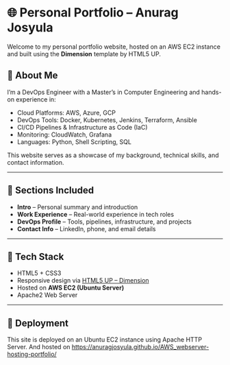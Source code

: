 # 🌐 Personal Portfolio – Anurag Josyula

Welcome to my personal portfolio website, hosted on an AWS EC2 instance and built using the **Dimension** template by HTML5 UP.

## 🚀 About Me

I’m a DevOps Engineer with a Master’s in Computer Engineering and hands-on experience in:

- Cloud Platforms: AWS, Azure, GCP  
- DevOps Tools: Docker, Kubernetes, Jenkins, Terraform, Ansible  
- CI/CD Pipelines & Infrastructure as Code (IaC)  
- Monitoring: CloudWatch, Grafana  
- Languages: Python, Shell Scripting, SQL

This website serves as a showcase of my background, technical skills, and contact information.

---

## 📂 Sections Included

- **Intro** – Personal summary and introduction  
- **Work Experience** – Real-world experience in tech roles  
- **DevOps Profile** – Tools, pipelines, infrastructure, and projects  
- **Contact Info** – LinkedIn, phone, and email details

---

## 🔧 Tech Stack

- HTML5 + CSS3  
- Responsive design via [HTML5 UP – Dimension](https://html5up.net/dimension)  
- Hosted on **AWS EC2 (Ubuntu Server)**  
- Apache2 Web Server

---

## 📡 Deployment

This site is deployed on an Ubuntu EC2 instance using Apache HTTP Server. And hosted on https://anuragjosyula.github.io/AWS_webserver-hosting-portfolio/


